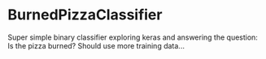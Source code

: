 # BurnedPizzaClassifier
Super simple binary classifier exploring keras and answering the question: Is the pizza burned?
Should use more training data...
